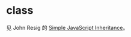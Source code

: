 class
=====

见 John Resig 的 [Simple JavaScript Inheritance](http://ejohn.org/blog/simple-javascript-inheritance/)。
